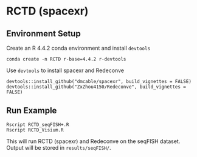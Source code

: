 # RCTD (spacexr)
## Environment Setup
Create an R 4.4.2 conda environment and install `devtools`
```
conda create -n RCTD r-base=4.4.2 r-devtools
```
Use `devtools` to install spacexr and Redeconve
```
devtools::install_github("dmcable/spacexr", build_vignettes = FALSE)
devtools::install_github("ZxZhou4150/Redeconve", build_vignettes = FALSE)
```
## Run Example
```
Rscript RCTD_seqFISH+.R
Rscript RCTD_Visium.R
```
This will run RCTD (spacexr) and Redeconve on the seqFISH dataset. Output will be stored in `results/seqFISH/`.
